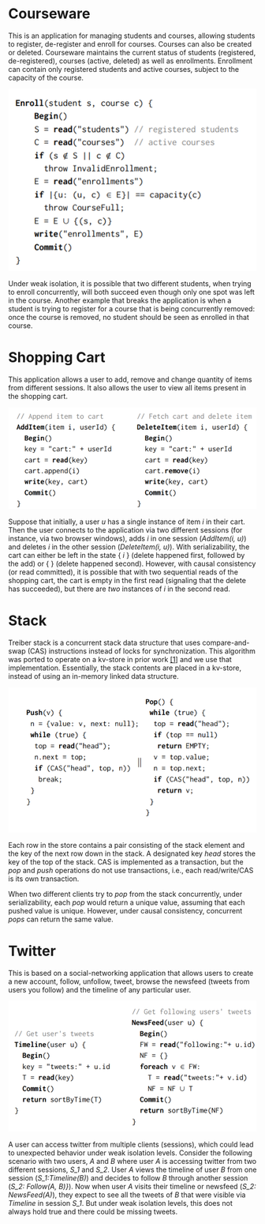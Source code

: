 # Courseware

This is an application for managing students and courses, allowing students to register, de-register and enroll for courses. Courses can also be created or deleted. Courseware maintains the current status of
students (registered, de-registered), courses (active, deleted) as well as enrollments. Enrollment can contain only registered students and active courses, subject to the capacity of the course.

![](courseware\algo.PNG)



Under weak isolation, it is possible that two different students, when trying to enroll concurrently, will both succeed even though only one spot was left in the course. Another example that breaks the application is when a student is trying to register for a course that is being concurrently removed: once the course is removed, no student should be seen as enrolled in that course.



# Shopping Cart

This application allows a user to add, remove and change quantity of items from different sessions. It also allows the user to view all items present in the shopping cart.



![](shopping_cart\algo.PNG)



Suppose that initially, a user $u$ has a single instance of item *i* in their cart. Then the user connects to the application via two different sessions (for instance, via two browser windows), adds *i* in one session (*AddItem(i, u)*) and deletes *i* in the other session (*DeleteItem(i, u)*).  With serializability, the cart can either be left in the state \{ *i* \} (delete happened first, followed by the add) or \{ \} (delete happened second). However, with causal consistency (or read committed), it is possible that with two sequential reads of the shopping cart, the cart is empty in the first read (signaling that the delete has succeeded), but there are *two* instances of *i* in the second read.



# Stack

Treiber stack is a concurrent stack data structure that uses compare-and-swap (CAS) instructions instead of locks for synchronization. This algorithm was ported to operate on a kv-store in prior work [[1]](https://arxiv.org/abs/2004.10158) and we use that implementation. Essentially, the stack contents are placed in a kv-store, instead of using an in-memory linked data structure.

![](treiber_stack\algo.PNG)

Each row in the store contains a pair consisting of the stack element and the key of the next
row down in the stack. A designated key *head* stores the key of the top of the stack. CAS is implemented as a transaction, but the *pop* and *push* operations do not use transactions, i.e., each read/write/CAS is its own transaction.



When two different clients try to *pop* from the stack concurrently, under serializability, each *pop* would return a unique value, assuming that each pushed value is unique. However, under causal consistency, concurrent *pops* can return the same value.



# Twitter

This is based on a social-networking application that allows users to create a new account, follow, unfollow, tweet, browse the newsfeed (tweets from users you follow) and the timeline of any particular user. 

![](twitter\algo.PNG)



A user can access twitter from multiple clients (sessions), which could lead to unexpected behavior under weak isolation levels. 
Consider the following scenario with two users, *A* and *B* where user *A* is accessing twitter from two different sessions, *S_1* and *S_2*. User *A* views the timeline of user *B* from one session (*S_1:Timeline(B)*) and decides to follow *B* through another session (*S_2: Follow(A, B)}*). Now when user *A* visits their timeline or newsfeed (*S_2: NewsFeed(A)*), they expect to see all the tweets of *B* that were visible via *Timeline* in session *S_1*. But under weak isolation levels, this does not always hold true and there could be missing tweets. 